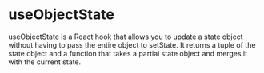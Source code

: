 # useObjectState
useObjectState is a React hook that allows you to update a state object without having to pass the entire object to setState. It returns a tuple of the state object and a function that takes a partial state object and merges it with the current state.
